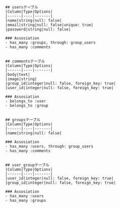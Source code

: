 	## usersテーブル
	|Column|Type|Options|
	|------|----|-------|
	|name|string|null: false|
	|email|string|null: false|unique: true|
	|password|string|null: false|

	### Assosiation
	- has_many :groups, through: group_users
	- has_many :comments


	## commentsテーブル
	|Column|Type|Options|
	|------|----|-------|
	|body|text|
	|image|string|
	|group_id|integer|null: false, foreign_key: true|
	|user_id|integer|null: false, foreign_key: true|

	### Assosiation
	- belongs_to :user
	- belongs_to :group


	## groupsテーブル
	|Column|Type|Options|
	|------|----|-------|
	|name|string|null: false|

	### Assosiation
	- has_many :users, through: group_users
	- has_many :comments


	## user_groupテーブル
	|Column|Type|Options|
	|------|----|-------|
	|user_id|integer|null: false, foreign_key: true|
	|group_id|integer|null: false, foreign_key: true|

	### Assosiation
	- has_many :users
	- has_many :groups
